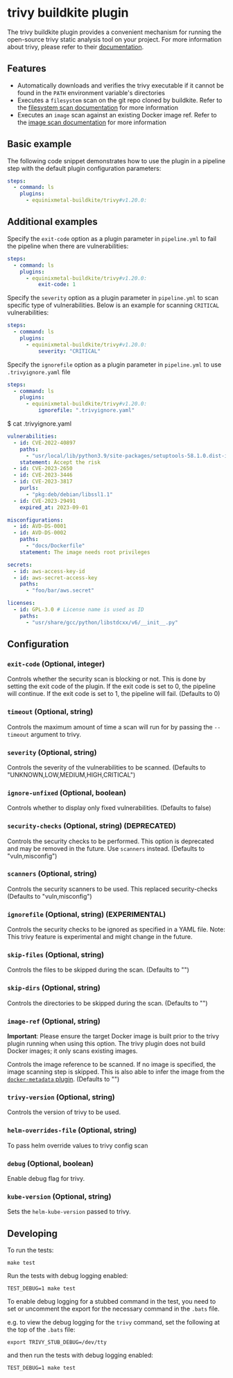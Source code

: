 # trivy buildkite plugin

The trivy buildkite plugin provides a convenient mechanism for running the
open-source trivy static analysis tool on your project. For more information
about trivy, please refer to their
[documentation](https://aquasecurity.github.io/trivy/latest/docs/).

## Features

- Automatically downloads and verifies the trivy executable if it cannot be
  found in the `PATH` environment variable's directories
- Executes a `filesystem` scan on the git repo cloned by buildkite. Refer to the
  [filesystem scan documentation](https://aquasecurity.github.io/trivy/latest/docs/vulnerability/scanning/filesystem/)
  for more information
- Executes an `image` scan against an existing Docker image ref. Refer to the
  [image scan documentation](https://aquasecurity.github.io/trivy/latest/docs/vulnerability/scanning/image/)
  for more information

## Basic example

The following code snippet demonstrates how to use the plugin in a pipeline step
with the default plugin configuration parameters:

```yml
steps:
  - command: ls
    plugins:
      - equinixmetal-buildkite/trivy#v1.20.0:
```

## Additional examples

Specify the `exit-code` option as a plugin parameter in `pipeline.yml` to fail
the pipeline when there are vulnerabilities:

```yml
steps:
  - command: ls
    plugins:
      - equinixmetal-buildkite/trivy#v1.20.0:
          exit-code: 1
```

Specify the `severity` option as a plugin parameter in `pipeline.yml` to scan
specific type of vulnerabilities. Below is an example for scanning `CRITICAL`
vulnerabilities:

```yml
steps:
  - command: ls
    plugins:
      - equinixmetal-buildkite/trivy#v1.20.0:
          severity: "CRITICAL"
```

Specify the `ignorefile` option as a plugin parameter in `pipeline.yml` to use
`.trivyignore.yaml` file

```yml
steps:
  - command: ls
    plugins:
      - equinixmetal-buildkite/trivy#v1.20.0:
          ignorefile: ".trivyignore.yaml"
```

$ cat .trivyignore.yaml
```yml
vulnerabilities:
  - id: CVE-2022-40897
    paths:
      - "usr/local/lib/python3.9/site-packages/setuptools-58.1.0.dist-info/METADATA"
    statement: Accept the risk
  - id: CVE-2023-2650
  - id: CVE-2023-3446
  - id: CVE-2023-3817
    purls:
      - "pkg:deb/debian/libssl1.1"
  - id: CVE-2023-29491
    expired_at: 2023-09-01

misconfigurations:
  - id: AVD-DS-0001
  - id: AVD-DS-0002
    paths:
      - "docs/Dockerfile"
    statement: The image needs root privileges

secrets:
  - id: aws-access-key-id
  - id: aws-secret-access-key
    paths:
      - "foo/bar/aws.secret"

licenses:
  - id: GPL-3.0 # License name is used as ID
    paths:
      - "usr/share/gcc/python/libstdcxx/v6/__init__.py"

```

## Configuration

### `exit-code` (Optional, integer)

Controls whether the security scan is blocking or not. This is done by setting
the exit code of the plugin. If the exit code is set to 0, the pipeline will
continue. If the exit code is set to 1, the pipeline will fail. (Defaults to 0)

### `timeout` (Optional, string)

Controls the maximum amount of time a scan will run for by passing the
`--timeout` argument to trivy.

### `severity` (Optional, string)

Controls the severity of the vulnerabilities to be scanned. (Defaults to
"UNKNOWN,LOW,MEDIUM,HIGH,CRITICAL")

### `ignore-unfixed` (Optional, boolean)

Controls whether to display only fixed vulnerabilities. (Defaults to false)

### `security-checks` (Optional, string) (DEPRECATED)

Controls the security checks to be performed. This option is deprecated and may
be removed in the future. Use `scanners` instead. (Defaults to "vuln,misconfig")

### `scanners` (Optional, string)

Controls the security scanners to be used. This replaced security-checks
(Defaults to "vuln,misconfig")

### `ignorefile` (Optional, string) (EXPERIMENTAL)

Controls the security checks to be ignored as specified in a YAML file.
Note: This trivy feature is experimental and might change in the future.

### `skip-files` (Optional, string)

Controls the files to be skipped during the scan. (Defaults to "")

### `skip-dirs` (Optional, string)

Controls the directories to be skipped during the scan. (Defaults to "")

### `image-ref` (Optional, string)

**Important**: Please ensure the target Docker image is built prior to the trivy
plugin running when using this option. The trivy plugin does not build Docker
images; it only scans existing images.

Controls the image reference to be scanned. If no image is specified, the image
scanning step is skipped. This is also able to infer the image from the
[`docker-metadata` plugin](https://github.com/equinixmetal-buildkite/docker-metadata-buidkite-plugin).
(Defaults to "")

### `trivy-version` (Optional, string)

Controls the version of trivy to be used.

### `helm-overrides-file` (Optional, string)

To pass helm override values to trivy config scan

### `debug` (Optional, boolean)

Enable debug flag for trivy.

### `kube-version` (Optional, string)

Sets the `helm-kube-version` passed to trivy.

## Developing

To run the tests:

```shell
make test
```

Run the tests with debug logging enabled:

```shell
TEST_DEBUG=1 make test
```

To enable debug logging for a stubbed command in the test, you need to set or
uncomment the export for the necessary command in the `.bats` file.

e.g. to view the debug logging for the `trivy` command, set the following at the
top of the `.bats` file:

```shell
export TRIVY_STUB_DEBUG=/dev/tty
```

and then run the tests with debug logging enabled:

```shell
TEST_DEBUG=1 make test
```
